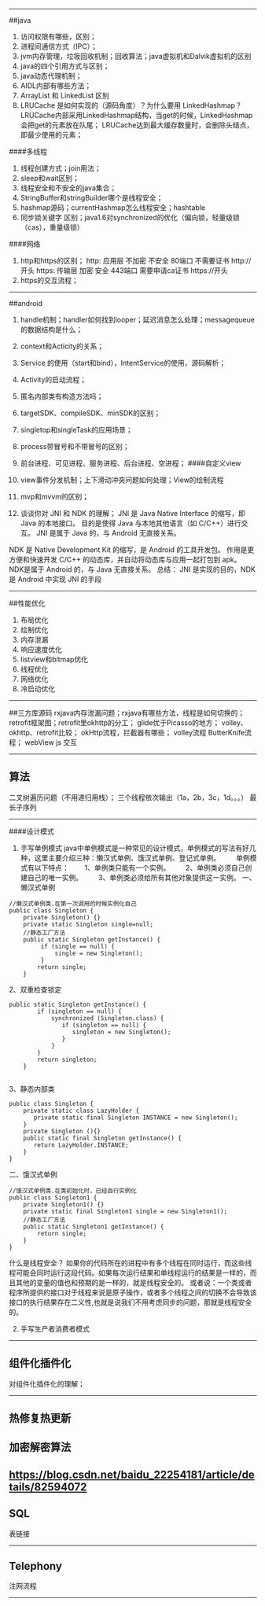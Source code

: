 ------------------------------------------------------
##java
1. 访问权限有哪些，区别；
2. 进程间通信方式（IPC）；
3. jvm内存管理，垃圾回收机制；回收算法；java虚拟机和Dalvik虚拟机的区别
4. java的四个引用方式与区别；
5. java动态代理机制；
6. AIDL内部有哪些方法；
7. ArrayList 和 LinkedList 区别
8. LRUCache 是如何实现的（源码角度）？为什么要用 LinkedHashmap？
   LRUCache内部采用LinkedHashmap结构，当get的时候，LinkedHashmap会把get的元素放在队尾；
   LRUCache达到最大缓存数量时，会删除头结点，即最少使用的元素；



####多线程
1. 线程创建方式；join用法；
2. sleep和wait区别；
3. 线程安全和不安全的java集合；
4. StringBuffer和stringBuilder哪个是线程安全；
5. hashmap源码；currentHashmap怎么线程安全；hashtable
6. 同步锁关键字 区别；java1.6对synchronized的优化（偏向锁，轻量级锁（cas），重量级锁）

####网络
1. http和https的区别；
http:  应用层   不加密  不安全  80端口   不需要证书     http://开头
https: 传输层   加密    安全   443端口  需要申请ca证书  https://开头
2. https的交互流程；


--------------------------------------------------------
##android
1. handle机制；handler如何找到looper；延迟消息怎么处理；messagequeue的数据结构是什么；
2. context和Acticity的关系；
3. Service 的使用（start和bind），IntentService的使用，源码解析；
4. Activity的启动流程；
5. 匿名内部类有构造方法吗；
6. targetSDK、compileSDK、minSDK的区别；
7. singletop和singleTask的应用场景；
8. process带冒号和不带冒号的区别；
9. 前台进程、可见进程、服务进程、后台进程、空进程；
####自定义view
1. view事件分发机制；上下滑动冲突问题如何处理；View的绘制流程
2. mvp和mvvm的区别；

3. 谈谈你对 JNI 和 NDK 的理解；
JNI 是 Java Native Interface 的缩写，即 Java 的本地接口。
目的是使得 Java 与本地其他语言（如 C/C++）进行交互。
JNI 是属于 Java 的，与 Android 无直接关系。

NDK 是 Native Development Kit 的缩写，是 Android 的工具开发包。
作用是更方便和快速开发 C/C++ 的动态库，并自动将动态库与应用一起打包到 apk。
NDK是属于 Android 的，与 Java 无直接关系。
总结：
JNI 是实现的目的，NDK 是 Android 中实现 JNI 的手段



------------------------------------------------------
##性能优化
1. 布局优化
2. 绘制优化
3. 内存泄漏
4. 响应速度优化
5. listview和bitmap优化
6. 线程优化
7. 网络优化
8. 冷启动优化


------------------------------------------------------
##三方库源码
rxjava内存泄漏问题；rxjava有哪些方法，线程是如何切换的；
retrofit框架图；retrofit里okhttp的分工；
glide优于Picasso的地方；
volley、okhttp、retrofit比较；
okHttp流程，拦截器有哪些；
volley流程
ButterKnife流程；
webView js 交互


------------------------------------------------------
## 算法
二叉树遍历问题（不用递归用栈）；
三个线程依次输出（1a，2b，3c，1d。。。）
最长子序列


------------------------------------------------------
####设计模式
1. 手写单例模式
java中单例模式是一种常见的设计模式，单例模式的写法有好几种，这里主要介绍三种：懒汉式单例、饿汉式单例、登记式单例。
　　单例模式有以下特点：
　　1、单例类只能有一个实例。
　　2、单例类必须自己创建自己的唯一实例。
　　3、单例类必须给所有其他对象提供这一实例。
一、懒汉式单例
```
//懒汉式单例类.在第一次调用的时候实例化自己
public class Singleton {
    private Singleton() {}
    private static Singleton single=null;
    //静态工厂方法
    public static Singleton getInstance() {
         if (single == null) {
             single = new Singleton();
         }
        return single;
    }
```

2、双重检查锁定
```
public static Singleton getInstance() {
        if (singleton == null) {
            synchronized (Singleton.class) {
               if (singleton == null) {
                  singleton = new Singleton();
               }
            }
        }
        return singleton;
    }
 
```
3、静态内部类
```
public class Singleton {
    private static class LazyHolder {
       private static final Singleton INSTANCE = new Singleton();
    }
    private Singleton (){}
    public static final Singleton getInstance() {
       return LazyHolder.INSTANCE;
    }
}

```
二、饿汉式单例
```
//饿汉式单例类.在类初始化时，已经自行实例化
public class Singleton1 {
    private Singleton1() {}
    private static final Singleton1 single = new Singleton1();
    //静态工厂方法
    public static Singleton1 getInstance() {
        return single;
    }
}
```
什么是线程安全？
如果你的代码所在的进程中有多个线程在同时运行，而这些线程可能会同时运行这段代码。如果每次运行结果和单线程运行的结果是一样的，而且其他的变量的值也和预期的是一样的，就是线程安全的。
或者说：一个类或者程序所提供的接口对于线程来说是原子操作，或者多个线程之间的切换不会导致该接口的执行结果存在二义性,也就是说我们不用考虑同步的问题，那就是线程安全的。


2. 手写生产者消费者模式

------------------------------------------------------
## 组件化插件化
对组件化插件化的理解；

------------------------------------------------------
## 热修复热更新

## 加密解密算法
https://blog.csdn.net/baidu_22254181/article/details/82594072
------------------------------------------------------
## SQL
表链接


------------------------------------------------------
## Telephony
注网流程

------------------------------------------------------